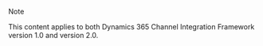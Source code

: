 > [!NOTE]
> This content applies to both Dynamics 365 Channel Integration Framework version 1.0 and version 2.0.